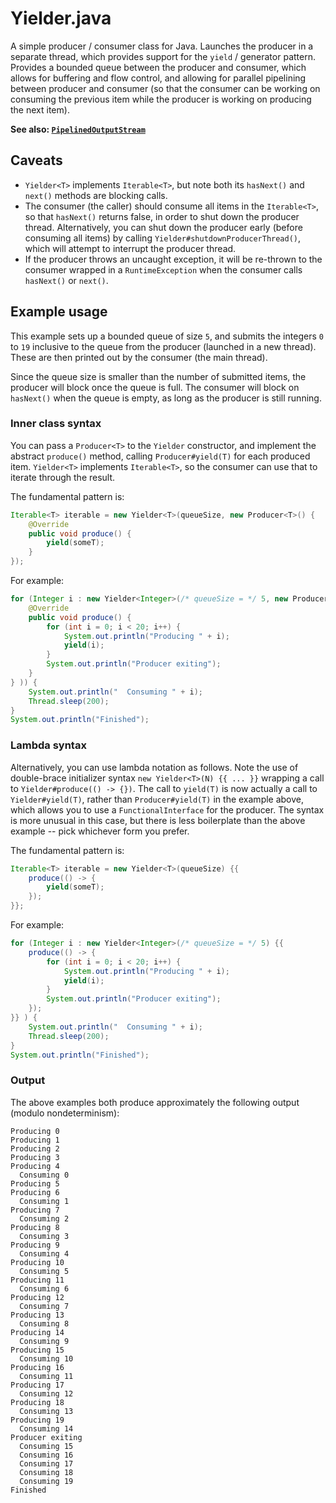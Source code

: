 # Yielder.java

A simple producer / consumer class for Java. Launches the producer in a separate thread, which provides support for the `yield` / generator pattern. Provides a bounded queue between the producer and consumer, which allows for buffering and flow control, and allowing for parallel pipelining between producer and consumer (so that the consumer can be working on consuming the previous item while the producer is working on producing the next item).

**See also: [`PipelinedOutputStream`](https://github.com/lukehutch/PipelinedOutputStream)**

## Caveats

* `Yielder<T>` implements `Iterable<T>`, but note both its `hasNext()` and `next()` methods are blocking calls.
* The consumer (the caller) should consume all items in the `Iterable<T>`, so that `hasNext()` returns false, in order to shut down the producer thread. Alternatively, you can shut down the producer early (before consuming all items) by calling `Yielder#shutdownProducerThread()`, which will attempt to interrupt the producer thread.
* If the producer throws an uncaught exception, it will be re-thrown to the consumer wrapped in a `RuntimeException` when the consumer calls `hasNext()` or `next()`.

## Example usage

This example sets up a bounded queue of size `5`, and submits the integers `0` to `19` inclusive to the queue from the producer (launched in a new thread). These are then printed out by the consumer (the main thread).

Since the queue size is smaller than the number of submitted items, the producer will block once the queue is full. The consumer will block on `hasNext()` when the queue is empty, as long as the producer is still running.

### Inner class syntax

You can pass a `Producer<T>` to the `Yielder` constructor, and implement the abstract `produce()` method, calling `Producer#yield(T)` for each produced item. `Yielder<T>` implements `Iterable<T>`, so the consumer can use that to iterate through the result.

The fundamental pattern is:

```java
Iterable<T> iterable = new Yielder<T>(queueSize, new Producer<T>() {
    @Override
    public void produce() {
        yield(someT);
    }
});
```

For example:

```java
for (Integer i : new Yielder<Integer>(/* queueSize = */ 5, new Producer<Integer>() {
    @Override
    public void produce() {
        for (int i = 0; i < 20; i++) {
            System.out.println("Producing " + i);
            yield(i);
        }
        System.out.println("Producer exiting");
    }
} )) {
    System.out.println("  Consuming " + i);
    Thread.sleep(200);
}
System.out.println("Finished");
```

### Lambda syntax

Alternatively, you can use lambda notation as follows. Note the use of double-brace initializer syntax `new Yielder<T>(N) {{ ... }}` wrapping a call to `Yielder#produce(() -> {})`. The call to `yield(T)` is now actually a call to `Yielder#yield(T)`, rather than `Producer#yield(T)` in the example above, which allows you to use a `FunctionalInterface` for the producer. The syntax is more unusual in this case, but there is less boilerplate than the above example -- pick whichever form you prefer.

The fundamental pattern is:

```java
Iterable<T> iterable = new Yielder<T>(queueSize) {{
    produce(() -> {
        yield(someT);
    });
}};
```

For example:

```java
for (Integer i : new Yielder<Integer>(/* queueSize = */ 5) {{
    produce(() -> {
        for (int i = 0; i < 20; i++) {
            System.out.println("Producing " + i);
            yield(i);
        }
        System.out.println("Producer exiting");
    });
}} ) {
    System.out.println("  Consuming " + i);
    Thread.sleep(200);
}
System.out.println("Finished");
```

### Output

The above examples both produce approximately the following output (modulo nondeterminism):

```
Producing 0
Producing 1
Producing 2
Producing 3
Producing 4
  Consuming 0
Producing 5
Producing 6
  Consuming 1
Producing 7
  Consuming 2
Producing 8
  Consuming 3
Producing 9
  Consuming 4
Producing 10
  Consuming 5
Producing 11
  Consuming 6
Producing 12
  Consuming 7
Producing 13
  Consuming 8
Producing 14
  Consuming 9
Producing 15
  Consuming 10
Producing 16
  Consuming 11
Producing 17
  Consuming 12
Producing 18
  Consuming 13
Producing 19
  Consuming 14
Producer exiting
  Consuming 15
  Consuming 16
  Consuming 17
  Consuming 18
  Consuming 19
Finished
```
